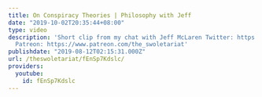 ```yaml
---
title: On Conspiracy Theories | Philosophy with Jeff
date: "2019-10-02T20:35:44+08:00"
type: video
description: 'Short clip from my chat with Jeff McLaren Twitter: https://twitter.com/TheSwoletariat_
  Patreon: https://www.patreon.com/the_swoletariat'
publishdate: "2019-08-12T02:15:31.000Z"
url: /theswoletariat/fEnSp7Kdslc/
providers:
  youtube:
    id: fEnSp7Kdslc
---
```

